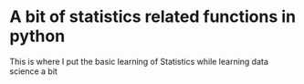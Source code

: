 # A bit of statistics related functions in python

This is where I put the basic learning of Statistics while learning data science a bit
